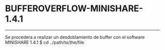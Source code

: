 # BUFFEROVERFLOW-MINISHARE-1.4.1
***
Se procedera a realizar un desdoblamiento de buffer con el software MINISHARE 1.4.1
$ cd ../path/to/the/file
